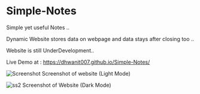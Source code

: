 # Simple-Notes

Simple yet useful Notes ..

Dynamic Website stores data on webpage and data stays after closing too ..

Website is still UnderDevelopment..

Live Demo at : https://dhwanit007.github.io/Simple-Notes/

![Screenshot](https://github.com/user-attachments/assets/fc998b26-de5a-4f9c-9e0b-f7479ad63c07)
Screenshot of website (Light Mode)




![ss2](https://github.com/user-attachments/assets/a2d45317-2046-42e0-8c4b-7ab3c8327820)
Screenshot of Website (Dark Mode)
